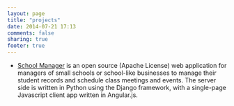 ```yaml
---
layout: page
title: "projects"
date: 2014-07-21 17:13
comments: false
sharing: true
footer: true
---
```


+ [School Manager](https://github.com/alexkyllo/school-manager) is an open source (Apache License) web application for managers of small schools or school-like businesses to manage their student records and schedule class meetings and events. The server side is written in Python using the Django framework, with a single-page Javascript client app written in Angular.js. 
